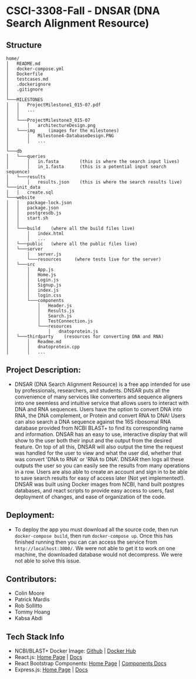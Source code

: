 # CSCI-3308-Fall - DNSAR (DNA Search Alignment Resource)

## Structure
```
home/
│   README.md
│   docker-compose.yml
│   Dockerfile
│   testcases.md
│   .dockerignore
│   .gitignore
│
└───MILESTONES
│   │   ProjectMilestone1_015-07.pdf
│   │   ...
│   │
│   └───ProjectMilestone3_015-07
│       │   architectureDesign.png
│   └───img     (images for the milestones)
│       │   Milestone4-DatabaseDesign.PNG
│       │   ...
│   
└───db
│   └───queries
│       │   in.fasta        (this is where the search input lives)
│       │   in_1.fasta      (this is a potential input search sequence)
│   └───results
│       │   results.json    (this is where the search results live)
└───init_data
│   │   create.sql
└───website
│   │   package-lock.json
│   │   package.json
│   │   postgresdb.js
│   │   start.sh
│   │
│   └───build    (where all the build files live)
│       │   index.html
│       │   ... 
│   └───public   (where all the public files live)
│   └───server
│       │   server.js
│       └───resources     (where tests live for the server)
│   └───src
│       │   App.js
│       │   Home.js
│       │   Login.js
│       │   Signup.js
│       │   index.js
│       │   login.css
│       └───components
│           │   Header.js
│           │   Results.js
│           │   Search.js
│           │   TestConnection.js
│           └───resources
│               │   dnatoprotein.js
│   └───thirdparty    (resources for converting DNA and RNA)
│       │   Readme.md
│       │   dnatoprotein.cpp
│       │   ...
```

## Project Description:
- DNSAR (DNA Search Alignment Resource) is a free app intended for use by professionals, researchers, and students. DNSAR puts all the convenience of many services like converters and sequence aligners into one seemless and intuitive service that allows users to interact with DNA and RNA sequences. Users have the option to convert DNA into RNA, the DNA complement, or Protein and convert RNA to DNA! Users can also search a DNA sequence against the 16S ribosomal RNA database provided from NCBI BLAST+ to find its corresponding name and information. DNSAR has an easy to use, interactive display that will show to the user both their input and the output from the desired feature. On top of all this, DNSAR will also output the time the request was handled for the user to view and what the user did, whether that was convert 'DNA to RNA' or 'RNA to DNA'. DNSAR then logs all these outputs the user so you can easily see the results from many operations in a row. Users are also able to create an account and sign in to be able to save search results for easy of access later (Not yet implemented!). DNSAR was built using Docker images from NCBI, hand built postgres databases, and react scripts to provide easy access to users, fast deployment of changes, and ease of organization of the code.

## Deployment:
- To deploy the app you must download all the source code, then run `docker-compose build`, then run `docker-compose up`. Once this has finished running then you can can access the service from `http://localhost:3000/`. We were not able to get it to work on one machine, the downloaded database would not decompress. We were not able to solve this issue.


## Contributors:
- Colin Moore
- Patrick Mardis
- Rob Sollitto
- Tommy Hoang
- Kabsa Abdi

## Tech Stack Info
- NCBI/BLAST+ Docker Image: [Github](https://github.com/ncbi/blast_plus_docs) | [Docker Hub](https://hub.docker.com/r/ncbi/blast)
- React.js: [Home Page](https://reactjs.org) | [Docs](https://reactjs.org/docs/getting-started.html)
- React Bootstrap Components: [Home Page](https://react-bootstrap.github.io) | [Components Docs](https://react-bootstrap.github.io/components/alerts)
- Express.js: [Home Page](https://expressjs.com) | [Docs](https://expressjs.com/en/4x/api.html)
